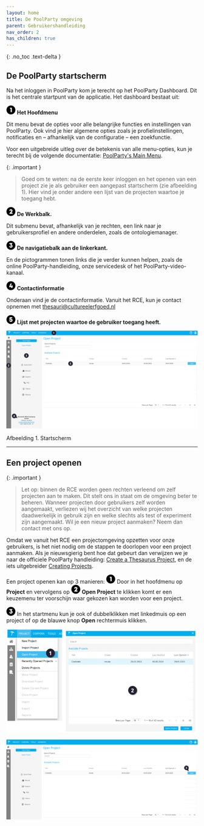 ```yaml
---
layout: home
title: De PoolParty omgeving
parent: Gebruikershandleiding
nav_order: 2
has_children: true
---
```

{: .no_toc .text-delta }

<script>
{% include js/custom.js %}
</script>

<!-- Overlay (only once) -->
<div id="overlay" 
     style="display: none; 
            position: fixed; 
            top: 0; 
            left: 0; 
            width: 100%; 
            height: 100%; 
            background: rgba(0, 0, 0, 0.8); 
            justify-content: center; 
            align-items: center; 
            z-index: 1000;">
  
  <img id="zoomImage" 
       alt="Zoomed Image" 
       style="max-width: 90%; 
              max-height: 90%; 
              cursor: zoom-out;" 
       onclick="closeZoom()" />
</div>

## De PoolParty startscherm

Na het inloggen in PoolParty kom je terecht op het PoolParty Dashboard. Dit is het centrale startpunt van de applicatie. Het dashboard bestaat uit:

![Image](icon01.png) **Het Hoofdmenu** 

Dit menu bevat de opties voor alle belangrijke functies en instellingen van PoolParty. Ook vind je hier algemene opties zoals je profielinstellingen, notificaties en – afhankelijk van de configuratie – een zoekfunctie.

Voor een uitgebreide uitleg over de betekenis van alle menu-opties, kun je terecht bij de volgende documentatie: [PoolParty's Main Menu](https://help.poolparty.biz/en/poolparty-overview/poolparty-s-user-interface/poolparty-s-toolbar/poolparty-s-main-menu.html).

{: .important }
> Goed om te weten: na de eerste keer inloggen en het openen van een project zie je als gebruiker een aangepast startscherm (zie afbeelding 1). Hier vind je onder andere een lijst van de projecten waartoe je toegang hebt.

![Image](icon02.png) **De Werkbalk.**

Dit submenu bevat, afhankelijk van je rechten, een link naar je gebruikersprofiel en andere onderdelen, zoals de ontologiemanager.

![Image](icon03.png) **De navigatiebalk aan de linkerkant.**

En de pictogrammen tonen links die je verder kunnen helpen, zoals de online PoolParty-handleiding, onze servicedesk of het PoolParty-video-kanaal. 

![Image](icon04.png) **Contactinformatie**

Onderaan vind je de contactinformatie. Vanuit het RCE, kun je contact opnemen met [thesauri@cultureelerfgoed.nl](mailto:thesauri@cultureelerfgoed.nl)

![Image](icon05.png) **Lijst met projecten waartoe de gebruiker toegang heeft.**

<img src="inlog_deel4.png" 
     alt="Project Image 1" 
     style="width: 800px; cursor: zoom-in;" 
     onclick="openZoom('inlog_deel4.png')" />

Afbeelding 1. Startscherm

---

## Een project openen

{: .important }
> Let op: binnen de RCE worden geen rechten verleend om zelf projecten aan te maken. Dit stelt ons in staat om de omgeving beter te beheren.
> Wanneer projecten door gebruikers zelf worden aangemaakt, verliezen wij het overzicht van welke projecten daadwerkelijk in gebruik zijn en welke slechts als test of experiment zijn aangemaakt.
> Wil je een nieuw project aanmaken? Neem dan contact met ons op. 

Omdat we vanuit het RCE een projectomgeving opzetten voor onze gebruikers, is het niet nodig om de stappen te doorlopen voor een project aanmaken. Als je nieuwsgierig bent hoe dat gebeurt dan verwijzen we je naar de officiele PoolParty handleiding: [Create a Thesaurus Project](https://help.poolparty.biz/en/poolparty-quick-start-guides/poolparty---quick-start-guide/create-a-thesaurus-project.html), en de iets uitgebreider [Creating Projects](https://help.poolparty.biz/en/user-guide-for-knowledge-engineers/basic-features/working-with-poolparty-projects---overview/creating-projects.html).

Een project openen kan op 3 manieren: 
![Image](icon01.png) Door in het hoofdmenu op **Project** en vervolgens op ![Image](icon02.png) **Open Project** te klikken komt er een keuzemenu ter voorschijn waar gekozen kan worden voor een project.

![Image](icon03.png) In het startmenu kun je ook of dubbelklikken met linkedmuis op een project of op de blauwe knop **Open** rechtermuis klikken.

<img src="project-openen01.png" 
     alt="Project Image 1" 
     style="width: 800px; cursor: zoom-in;" 
     onclick="openZoom('project-openen01.png')" />

<img src="project-openen02.png" 
     alt="Project Image 1" 
     style="width: 800px; cursor: zoom-in;" 
     onclick="openZoom('project-openen02.png')" />